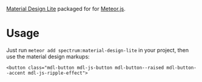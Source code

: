 [Material Design Lite](http://www.getmdl.io/index.html) packaged for for [Meteor.js](http://meteor.com).

# Usage
Just run `meteor add spectrum:material-design-lite` in your project, then use the material design markups:

	<button class="mdl-button mdl-js-button mdl-button--raised mdl-button--accent mdl-js-ripple-effect">